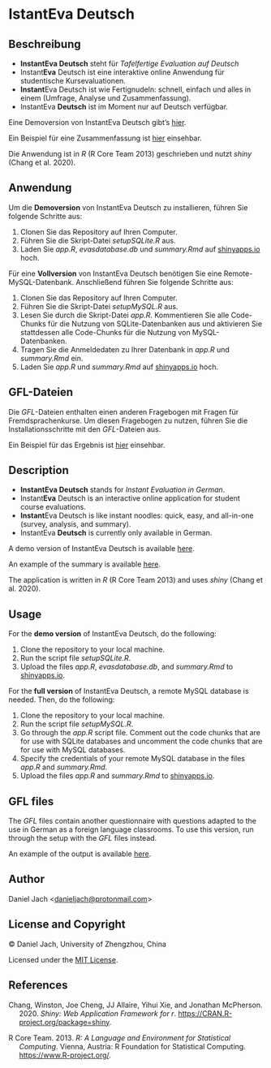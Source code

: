 IstantEva Deutsch
================

## Beschreibung

-   **InstantEva Deutsch** steht für *Tafelfertige Evaluation auf
    Deutsch*
-   Instant**Eva** Deutsch ist eine interaktive online Anwendung für
    studentische Kursevaluationen.
-   **Instant**Eva Deutsch ist wie Fertignudeln: schnell, einfach und
    alles in einem (Umfrage, Analyse und Zusammenfassung).
-   InstantEva **Deutsch** ist im Moment nur auf Deutsch verfügbar.

Eine Demoversion von InstantEva Deutsch gibt’s
<a href='https://danieljach.shinyapps.io/instant-eva-deutsch/' target='_blank'>hier</a>.

Ein Beispiel für eine Zusammenfassung ist
<a href='https://github.com/daniel-jach/instant-eva-deutsch/blob/master/summary.pdf' target='_blank'>hier</a>
einsehbar.

Die Anwendung ist in *R* (R Core Team 2013) geschrieben und nutzt
*shiny* (Chang et al. 2020).

## Anwendung

Um die **Demoversion** von InstantEva Deutsch zu installieren, führen
Sie folgende Schritte aus:

1.  Clonen Sie das Repository auf Ihren Computer.
2.  Führen Sie die Skript-Datei *setupSQLite.R* aus.
3.  Laden Sie *app.R*, *evasdatabase.db* und *summary.Rmd* auf
    <a href='https://www.shinyapps.io/' target='_blank'>shinyapps.io</a>
    hoch.

Für eine **Vollversion** von InstantEva Deutsch benötigen Sie eine
Remote-MySQL-Datenbank. Anschließend führen Sie folgende Schritte aus:

1.  Clonen Sie das Repository auf Ihren Computer.
2.  Führen Sie die Skript-Datei *setupMySQL.R* aus.
3.  Lesen Sie durch die Skript-Datei *app.R*. Kommentieren Sie alle
    Code-Chunks für die Nutzung von SQLite-Datenbanken aus und
    aktivieren Sie stattdessen alle Code-Chunks für die Nutzung von
    MySQL-Datenbanken.
4.  Tragen Sie die Anmeldedaten zu Ihrer Datenbank in *app.R* und
    *summary.Rmd* ein.
5.  Laden Sie *app.R* und *summary.Rmd* auf
    <a href='https://www.shinyapps.io/' target='_blank'>shinyapps.io</a>
    hoch.

## GFL-Dateien

Die *GFL*-Dateien enthalten einen anderen Fragebogen mit Fragen für
Fremdsprachenkurse. Um diesen Fragebogen zu nutzen, führen Sie die
Installationsschritte mit den *GFL*-Dateien aus.

Ein Beispiel für das Ergebnis ist
<a href='https://github.com/daniel-jach/instant-eva-deutsch/blob/master/summary-GFL.pdf' target='_blank'>hier</a>
einsehbar.

## Description

-   **InstantEva Deutsch** stands for *Instant Evaluation in German*.
-   Instant**Eva** Deutsch is an interactive online application for
    student course evaluations.
-   **Instant**Eva Deutsch is like instant noodles: quick, easy, and
    all-in-one (survey, analysis, and summary).
-   InstantEva **Deutsch** is currently only available in German.

A demo version of InstantEva Deutsch is available
<a href='https://danieljach.shinyapps.io/instant-eva-deutsch/' target='_blank'>here</a>.

An example of the summary is available
<a href='https://github.com/daniel-jach/instant-eva-deutsch/blob/master/summary.pdf' target='_blank'>here</a>.

The application is written in *R* (R Core Team 2013) and uses *shiny*
(Chang et al. 2020).

## Usage

For the **demo version** of InstantEva Deutsch, do the following:

1.  Clone the repository to your local machine.
2.  Run the script file *setupSQLite.R*.
3.  Upload the files *app.R*, *evasdatabase.db*, and *summary.Rmd* to
    <a href='https://www.shinyapps.io/' target='_blank'>shinyapps.io</a>.

For the **full version** of InstantEva Deutsch, a remote MySQL database
is needed. Then, do the following:

1.  Clone the repository to your local machine.
2.  Run the script file *setupMySQL.R*.
3.  Go through the *app.R* script file. Comment out the code chunks that
    are for use with SQLite databases and uncomment the code chunks that
    are for use with MySQL databases.
4.  Specify the credentials of your remote MySQL database in the files
    *app.R* and *summary.Rmd*.
5.  Upload the files *app.R* and *summary.Rmd* to
    <a href='https://www.shinyapps.io/' target='_blank'>shinyapps.io</a>.

## GFL files

The *GFL* files contain another questionnaire with questions adapted to
the use in German as a foreign language classrooms. To use this version,
run through the setup with the *GFL* files instead.

An example of the output is available
<a href='https://github.com/daniel-jach/instant-eva-deutsch/blob/master/summary-GFL.pdf' target='_blank'>here</a>.

## Author

Daniel Jach &lt;danieljach@protonmail.com&gt;

## License and Copyright

© Daniel Jach, University of Zhengzhou, China

Licensed under the [MIT License](LICENSE).

## References

<div id="refs" class="references csl-bib-body hanging-indent">

<div id="ref-Chang.2020" class="csl-entry">

Chang, Winston, Joe Cheng, JJ Allaire, Yihui Xie, and Jonathan
McPherson. 2020. *Shiny: Web Application Framework for r*.
<https://CRAN.R-project.org/package=shiny>.

</div>

<div id="ref-RCT.2013" class="csl-entry">

R Core Team. 2013. *R: A Language and Environment for Statistical
Computing*. Vienna, Austria: R Foundation for Statistical Computing.
<https://www.R-project.org/>.

</div>

</div>
